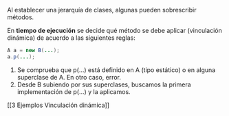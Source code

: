 
Al establecer una jerarquía de clases, algunas pueden sobrescribir métodos.

En **tiempo de ejecución** se decide qué método se debe aplicar (vinculación dinámica) de acuerdo a las siguientes reglas:
```java
A a = new B(...);
a.p(...);
```

1. Se comprueba que p(...) está definido en A (tipo estático) o en alguna superclase de A. En otro caso, error.
2. Desde B subiendo por sus superclases, buscamos la primera implementación de p(...) y la aplicamos.

[[3 Ejemplos Vinculación dinámica]]